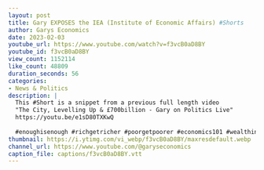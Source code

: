 ```yaml
---
layout: post
title: Gary EXPOSES the IEA (Institute of Economic Affairs) #Shorts
author: Garys Economics
date: 2023-02-03
youtube_url: https://www.youtube.com/watch?v=f3vcB0aD8BY
youtube_id: f3vcB0aD8BY
view_count: 1152114
like_count: 48809
duration_seconds: 56
categories:
- News & Politics
description: |
  This #Short is a snippet from a previous full length video 
  "The City, Levelling Up & £700billion - Gary on Politics Live" 
  https://youtu.be/e1sD80TXKwQ
  
  #enoughisenough #richgetricher #poorgetpoorer #economics101 #wealthinequality # taxwealthnotwork
thumbnail: https://i.ytimg.com/vi_webp/f3vcB0aD8BY/maxresdefault.webp
channel_url: https://www.youtube.com/@garyseconomics
caption_file: captions/f3vcB0aD8BY.vtt
---
```

